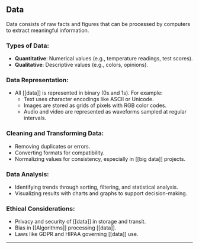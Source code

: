 ## Data
Data consists of raw facts and figures that can be processed by computers to extract meaningful information.

### Types of Data:
- **Quantitative**: Numerical values (e.g., temperature readings, test scores).
- **Qualitative**: Descriptive values (e.g., colors, opinions).

### Data Representation:
- All [[data]] is represented in binary (0s and 1s). For example:
  - Text uses character encodings like ASCII or Unicode.
  - Images are stored as grids of pixels with RGB color codes.
  - Audio and video are represented as waveforms sampled at regular intervals.

### Cleaning and Transforming Data:
- Removing duplicates or errors.
- Converting formats for compatibility.
- Normalizing values for consistency, especially in [[big data]] projects.

### Data Analysis:
- Identifying trends through sorting, filtering, and statistical analysis.
- Visualizing results with charts and graphs to support decision-making.

### Ethical Considerations:
- Privacy and security of [[data]] in storage and transit.
- Bias in [[Algorithms]] processing [[data]].
- Laws like GDPR and HIPAA governing [[data]] use.

---